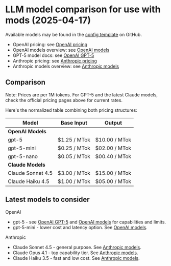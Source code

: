 # LLM model comparison for use with mods (2025-04-17)

Available models may be found in the [config template] on GitHub.

[config template]: https://github.com/charmbracelet/mods/blob/main/config_template.yml

- OpenAI pricing: see [OpenAI pricing]
- OpenAI models overview: see [OpenAI models]
- GPT-5 model docs: see [OpenAI GPT-5]
- Anthropic pricing: see [Anthropic pricing]
- Anthropic models overview: see [Anthropic models]

## Comparison

Note: Prices are per 1M tokens. For GPT-5 and the latest Claude models, check
the official pricing pages above for current rates.

Here's the normalized table combining both pricing structures:

| Model             | Base Input   | Output        |
| ----------------- | ------------ | ------------- |
| **OpenAI Models** |              |               |
| gpt-5             | $1.25 / MTok | $10.00 / MTok |
| gpt-5-mini        | $0.25 / MTok | $02.00 / MTok |
| gpt-5-nano        | $0.05 / MTok | $00.40 / MTok |
| **Claude Models** |              |               |
| Claude Sonnet 4.5 | $3.00 / MTok | $15.00 / MTok |
| Claude Haiku 4.5  | $1.00 / MTok | $05.00 / MTok |

## Latest models to consider

OpenAI

- gpt-5 - see [OpenAI GPT-5] and [OpenAI models] for capabilities and limits.
- gpt-5-mini - lower cost and latency option. See [OpenAI models].

Anthropic

- Claude Sonnet 4.5 - general purpose. See [Anthropic models].
- Claude Opus 4.1 - top capability tier. See [Anthropic models].
- Claude Haiku 3.5 - fast and low cost. See [Anthropic models].

[OpenAI pricing]: https://platform.openai.com/docs/pricing
[OpenAI models]: https://platform.openai.com/docs/models
[OpenAI GPT-5]: https://platform.openai.com/docs/models/gpt-5
[Anthropic pricing]: https://www.anthropic.com/pricing
[Anthropic models]: https://docs.anthropic.com/en/docs/about-claude/models
